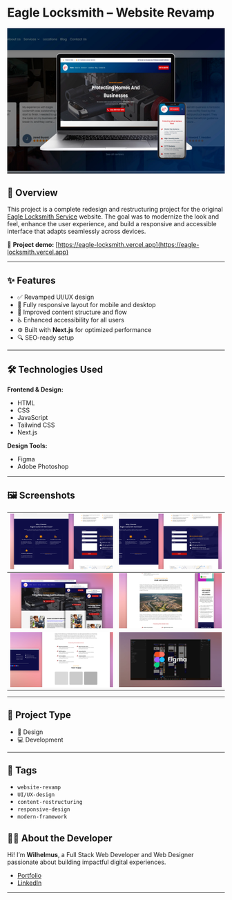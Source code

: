 # Eagle Locksmith – Website Revamp

![Project Banner](public/images/github/banner.webp)

## 📌 Overview

This project is a complete redesign and restructuring project for the original [Eagle Locksmith Service](https://www.eaglelocksmithservice.com/) website. The goal was to modernize the look and feel, enhance the user experience, and build a responsive and accessible interface that adapts seamlessly across devices.

🔗 **Project demo:** [https://eagle-locksmith.vercel.app](https://eagle-locksmith.vercel.app)

---

## ✨ Features

- ✅ Revamped UI/UX design
- 📱 Fully responsive layout for mobile and desktop
- 🧭 Improved content structure and flow
- ♿ Enhanced accessibility for all users
- ⚙️ Built with **Next.js** for optimized performance
- 🔍 SEO-ready setup

---

## 🛠️ Technologies Used

**Frontend & Design:**

- HTML
- CSS
- JavaScript
- Tailwind CSS
- Next.js

**Design Tools:**

- Figma
- Adobe Photoshop

---

## 🖼️ Screenshots

| ![screenshot1](public/images/github/screenshot1.png) | ![screenshot2](public/images/github/screenshot2.png) |
| :--------------------------------------------------: | :--------------------------------------------------: |
| ![screenshot3](public/images/github/screenshot3.png) | ![screenshot4](public/images/github/screenshot4.png) |
| ![screenshot5](public/images/github/screenshot5.png) | ![screenshot6](public/images/github/screenshot6.png) |

---

## 📁 Project Type

- 🎨 Design
- 💻 Development

---

## 📂 Tags

- `website-revamp`
- `UI/UX-design`
- `content-restructuring`
- `responsive-design`
- `modern-framework`

## 🙋‍♂️ About the Developer

Hi! I’m **Wilhelmus**, a Full Stack Web Developer and Web Designer passionate about building impactful digital experiences.

- [Portfolio](https://wilhelmus.vercel.app/?ref=github_eaglelocksmith)
- [LinkedIn](https://www.linkedin.com/in/wilhelmusolejr/)

---

